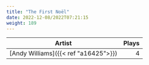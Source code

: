 ```yaml
---
title: "The First Noël"
date: 2022-12-08/2022T07:21:15
weight: 189
---
```




 Artist | Plays 
----- | -----:
[Andy Williams]({{< ref "a16425">}}) | 4
